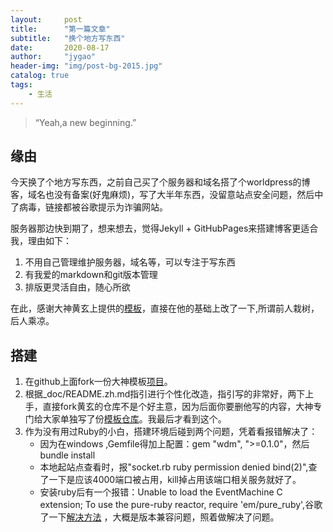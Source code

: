 ```yaml
---
layout:     post
title:      "第一篇文章"
subtitle:   "换个地方写东西"
date:       2020-08-17
author:     "jygao"
header-img: "img/post-bg-2015.jpg"
catalog: true
tags:
    - 生活
---
```


> “Yeah,a new beginning.”

## 缘由
今天换了个地方写东西，之前自己买了个服务器和域名搭了个worldpress的博客，域名也没有备案(好鬼麻烦)，写了大半年东西，没留意站点安全问题，然后中了病毒，链接都被谷歌提示为诈骗网站。   

服务器那边快到期了，想来想去，觉得Jekyll + GitHubPages来搭建博客更适合我，理由如下：
1. 不用自己管理维护服务器，域名等，可以专注于写东西
2. 有我爱的markdown和git版本管理
3. 排版更灵活自由，随心所欲

在此，感谢大神黄玄上提供的[模板](https://github.com/Huxpro/huxpro.github.io)，直接在他的基础上改了一下,所谓前人栽树，后人乘凉。    

## 搭建
1. 在github上面fork一份大神模板[项目](https://github.com/jygao/jygao.github.io)。
2. 根据_doc/README.zh.md指引进行个性化改造，指引写的非常好，两下上手，直接fork黄玄的仓库不是个好主意，因为后面你要删他写的内容，大神专门给大家单独写了份[模板仓库](https://github.com/Huxpro/huxblog-boilerplate)。我最后才看到这个。
3. 作为没有用过Ruby的小白，搭建环境后碰到两个问题，凭着看报错解决了：    
   - 因为在windows ,Gemfile得加上配置：gem "wdm", ">=0.1.0"，然后bundle install
   - 本地起站点查看时，报"socket.rb ruby permission denied bind(2)",查了一下是应该4000端口被占用，kill掉占用该端口相关服务就好了。
   - 安装ruby后有一个报错：Unable to load the EventMachine C extension; To use the pure-ruby reactor, require 'em/pure_ruby',谷歌了一下[解决方法](https://github.com/oneclick/rubyinstaller2/issues/96) ，大概是版本兼容问题，照着做解决了问题。